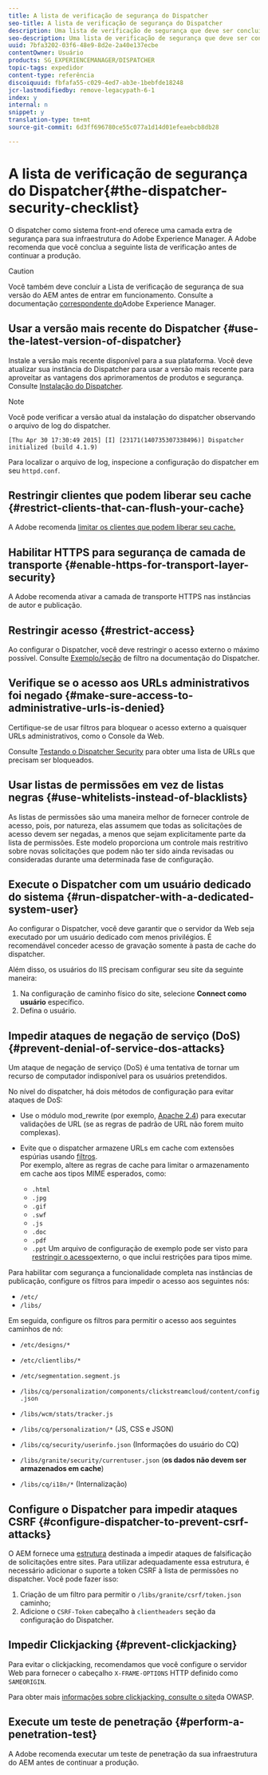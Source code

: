 ```yaml
---
title: A lista de verificação de segurança do Dispatcher
seo-title: A lista de verificação de segurança do Dispatcher
description: Uma lista de verificação de segurança que deve ser concluída antes de iniciar a produção.
seo-description: Uma lista de verificação de segurança que deve ser concluída antes de iniciar a produção.
uuid: 7bfa3202-03f6-48e9-8d2e-2a40e137ecbe
contentOwner: Usuário
products: SG_EXPERIENCEMANAGER/DISPATCHER
topic-tags: expedidor
content-type: referência
discoiquuid: fbfafa55-c029-4ed7-ab3e-1bebfde18248
jcr-lastmodifiedby: remove-legacypath-6-1
index: y
internal: n
snippet: y
translation-type: tm+mt
source-git-commit: 6d3ff696780ce55c077a1d14d01efeaebcb8db28

---
```



# A lista de verificação de segurança do Dispatcher{#the-dispatcher-security-checklist}

<!-- 

Comment Type: remark
Last Modified By: unknown unknown (ims-author-00AF43764F54BE740A490D44@AdobeID)
Last Modified Date: 2015-06-05T05:14:35.365-0400

<p>Food for thought listed on <a href="https://jira.corp.adobe.com/browse/DOC-5649">DOC-5649</a>. To be considered while proof-reading.</p> 
<p> </p>

 -->

O dispatcher como sistema front-end oferece uma camada extra de segurança para sua infraestrutura do Adobe Experience Manager. A Adobe recomenda que você conclua a seguinte lista de verificação antes de continuar a produção.

>[!CAUTION]
>
>Você também deve concluir a Lista de verificação de segurança de sua versão do AEM antes de entrar em funcionamento. Consulte a documentação [correspondente do](https://helpx.adobe.com/experience-manager/6-3/sites/administering/using/security-checklist.html)Adobe Experience Manager.

## Usar a versão mais recente do Dispatcher {#use-the-latest-version-of-dispatcher}

Instale a versão mais recente disponível para a sua plataforma. Você deve atualizar sua instância do Dispatcher para usar a versão mais recente para aproveitar as vantagens dos aprimoramentos de produtos e segurança. Consulte [Instalação do Dispatcher](dispatcher-install.md).

>[!NOTE]
>
>Você pode verificar a versão atual da instalação do dispatcher observando o arquivo de log do dispatcher.
>
>`[Thu Apr 30 17:30:49 2015] [I] [23171(140735307338496)] Dispatcher initialized (build 4.1.9)`
>
>Para localizar o arquivo de log, inspecione a configuração do dispatcher em seu `httpd.conf`.

## Restringir clientes que podem liberar seu cache {#restrict-clients-that-can-flush-your-cache}

A Adobe recomenda [limitar os clientes que podem liberar seu cache.](dispatcher-configuration.md#limiting-the-clients-that-can-flush-the-cache)

## Habilitar HTTPS para segurança de camada de transporte {#enable-https-for-transport-layer-security}

A Adobe recomenda ativar a camada de transporte HTTPS nas instâncias de autor e publicação.

<!-- 

Comment Type: remark
Last Modified By: unknown unknown (ims-author-00AF43764F54BE740A490D44@AdobeID)
Last Modified Date: 2015-06-26T04:41:28.841-0400

<p>Recommended to have SSL termination, front end SSL.</p> 
<p>Question is do we want to have SSL communication between dispatcher and AEM instances (publish and/or author).</p> 
<p>We might want to have two items:</p> 
<ul> 
 <li>MUST HTTPS clients -&gt; dispatcher / load balancer</li> 
 <li>NICE load balancer -&gt; dispatcher<br /> </li> 
 <li>NICE dispatcher -&gt; instances if sensitive information such as credit cards / or infrastructure requirements such as DMZ</li> 
</ul>

 -->

## Restringir acesso {#restrict-access}

Ao configurar o Dispatcher, você deve restringir o acesso externo o máximo possível. Consulte [Exemplo/seção](dispatcher-configuration.md#main-pars_184_1_title) de filtro na documentação do Dispatcher.

## Verifique se o acesso aos URLs administrativos foi negado {#make-sure-access-to-administrative-urls-is-denied}

Certifique-se de usar filtros para bloquear o acesso externo a quaisquer URLs administrativos, como o Console da Web.

Consulte [Testando o Dispatcher Security](dispatcher-configuration.md#testing-dispatcher-security) para obter uma lista de URLs que precisam ser bloqueados.

## Usar listas de permissões em vez de listas negras {#use-whitelists-instead-of-blacklists}

As listas de permissões são uma maneira melhor de fornecer controle de acesso, pois, por natureza, elas assumem que todas as solicitações de acesso devem ser negadas, a menos que sejam explicitamente parte da lista de permissões. Este modelo proporciona um controle mais restritivo sobre novas solicitações que podem não ter sido ainda revisadas ou consideradas durante uma determinada fase de configuração.

## Execute o Dispatcher com um usuário dedicado do sistema {#run-dispatcher-with-a-dedicated-system-user}

Ao configurar o Dispatcher, você deve garantir que o servidor da Web seja executado por um usuário dedicado com menos privilégios. É recomendável conceder acesso de gravação somente à pasta de cache do dispatcher.

Além disso, os usuários do IIS precisam configurar seu site da seguinte maneira:

1. Na configuração de caminho físico do site, selecione **Connect como usuário** específico.
1. Defina o usuário.

## Impedir ataques de negação de serviço (DoS) {#prevent-denial-of-service-dos-attacks}

Um ataque de negação de serviço (DoS) é uma tentativa de tornar um recurso de computador indisponível para os usuários pretendidos.

No nível do dispatcher, há dois métodos de configuração para evitar ataques de DoS: [](https://docs.adobe.com/content/docs/en/dispatcher.html#/filter (Filtros))

* Use o módulo mod_rewrite (por exemplo, [Apache 2.4](https://httpd.apache.org/docs/2.4/mod/mod_rewrite.html)) para executar validações de URL (se as regras de padrão de URL não forem muito complexas).

* Evite que o dispatcher armazene URLs em cache com extensões espúrias usando [filtros](dispatcher-configuration.md#configuring-access-to-conten-tfilter).\
   Por exemplo, altere as regras de cache para limitar o armazenamento em cache aos tipos MIME esperados, como:

   * `.html`
   * `.jpg`
   * `.gif`
   * `.swf`
   * `.js`
   * `.doc`
   * `.pdf`
   * `.ppt`
   Um arquivo de configuração de exemplo pode ser visto para [restringir o acesso](#restrict-access)externo, o que inclui restrições para tipos mime.

Para habilitar com segurança a funcionalidade completa nas instâncias de publicação, configure os filtros para impedir o acesso aos seguintes nós:

* `/etc/`
* `/libs/`

Em seguida, configure os filtros para permitir o acesso aos seguintes caminhos de nó:

* `/etc/designs/*`
* `/etc/clientlibs/*`
* `/etc/segmentation.segment.js`
* `/libs/cq/personalization/components/clickstreamcloud/content/config.json`
* `/libs/wcm/stats/tracker.js`
* `/libs/cq/personalization/*` (JS, CSS e JSON)
* `/libs/cq/security/userinfo.json` (Informações do usuário do CQ)
* `/libs/granite/security/currentuser.json` (**os dados não devem ser armazenados em cache**)

* `/libs/cq/i18n/*` (Internalização)

<!-- 

Comment Type: remark
Last Modified By: unknown unknown (ims-author-00AF43764F54BE740A490D44@AdobeID)
Last Modified Date: 2015-06-26T04:38:17.016-0400

<p>We need to highlight whether a path applies to all versions or specific ones.<br /> </p>

 -->

## Configure o Dispatcher para impedir ataques CSRF {#configure-dispatcher-to-prevent-csrf-attacks}

O AEM fornece uma [estrutura](https://helpx.adobe.com/experience-manager/6-3/sites/administering/using/security-checklist.html#verification-steps) destinada a impedir ataques de falsificação de solicitações entre sites. Para utilizar adequadamente essa estrutura, é necessário adicionar o suporte a token CSRF à lista de permissões no dispatcher. Você pode fazer isso:

1. Criação de um filtro para permitir o `/libs/granite/csrf/token.json` caminho;
1. Adicione o `CSRF-Token` cabeçalho à `clientheaders` seção da configuração do Dispatcher.

## Impedir Clickjacking {#prevent-clickjacking}

Para evitar o clickjacking, recomendamos que você configure o servidor Web para fornecer o cabeçalho `X-FRAME-OPTIONS` HTTP definido como `SAMEORIGIN`.

Para obter mais [informações sobre clickjacking, consulte o site](https://www.owasp.org/index.php/Clickjacking)da OWASP.

## Execute um teste de penetração {#perform-a-penetration-test}

A Adobe recomenda executar um teste de penetração da sua infraestrutura do AEM antes de continuar a produção.

